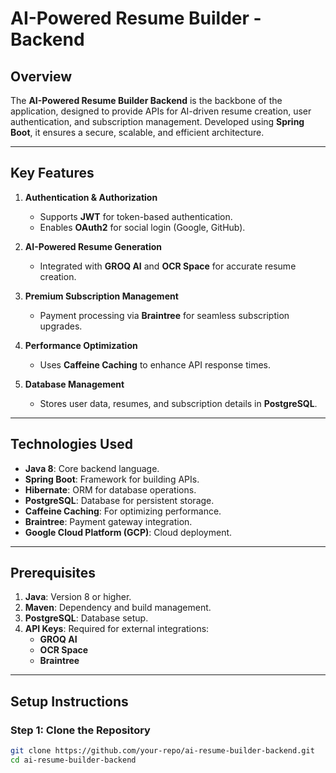 # AI-Powered Resume Builder - Backend

## Overview

The **AI-Powered Resume Builder Backend** is the backbone of the application, designed to provide APIs for AI-driven resume creation, user authentication, and subscription management. Developed using **Spring Boot**, it ensures a secure, scalable, and efficient architecture.

---

## Key Features  

1. **Authentication & Authorization**  
   - Supports **JWT** for token-based authentication.  
   - Enables **OAuth2** for social login (Google, GitHub).  

2. **AI-Powered Resume Generation**  
   - Integrated with **GROQ AI** and **OCR Space** for accurate resume creation.  

3. **Premium Subscription Management**  
   - Payment processing via **Braintree** for seamless subscription upgrades.  

4. **Performance Optimization**  
   - Uses **Caffeine Caching** to enhance API response times.  

5. **Database Management**  
   - Stores user data, resumes, and subscription details in **PostgreSQL**.  

---

## Technologies Used  

- **Java 8**: Core backend language.  
- **Spring Boot**: Framework for building APIs.  
- **Hibernate**: ORM for database operations.  
- **PostgreSQL**: Database for persistent storage.  
- **Caffeine Caching**: For optimizing performance.  
- **Braintree**: Payment gateway integration.  
- **Google Cloud Platform (GCP)**: Cloud deployment.  

---

## Prerequisites  

1. **Java**: Version 8 or higher.  
2. **Maven**: Dependency and build management.  
3. **PostgreSQL**: Database setup.  
4. **API Keys**: Required for external integrations:  
   - **GROQ AI**  
   - **OCR Space**  
   - **Braintree**  

---

## Setup Instructions  

### Step 1: Clone the Repository  
```bash
git clone https://github.com/your-repo/ai-resume-builder-backend.git
cd ai-resume-builder-backend

